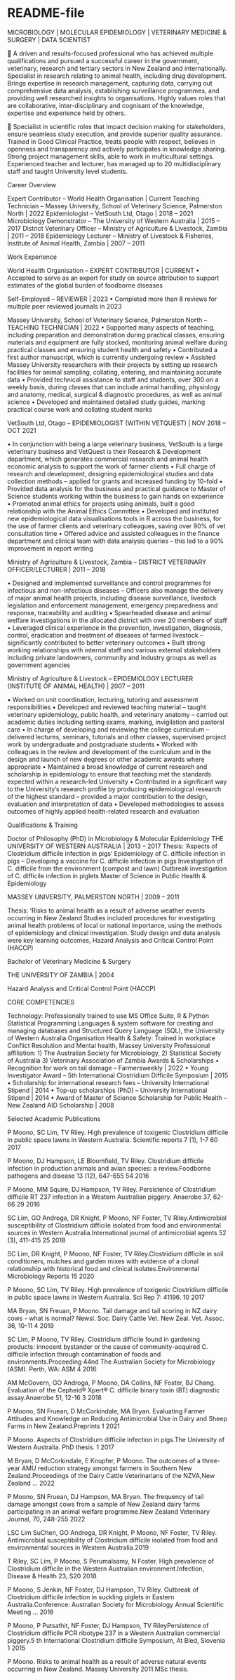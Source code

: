 # README-file

MICROBIOLOGY | MOLECULAR EPIDEMIOLOGY | VETERINARY MEDICINE & SURGERY | DATA SCIENTIST


	A driven and results-focused professional who has achieved multiple qualifications and pursued a successful career in the government, veterinary, research and tertiary sectors in New Zealand and internationally. Specialist in research relating to animal health, including drug development. Brings expertise in research management, capturing data, carrying out comprehensive data analysis, establishing surveillance programmes, and providing well researched insights to organisations. Highly values roles that are collaborative, inter-disciplinary and cognisant of the knowledge, expertise and experience held by others. 

	Specialist in scientific roles that impact decision making for stakeholders, ensure seamless study execution, and provide superior quality assurance. Trained in Good Clinical Practice, treats people with respect, believes in openness and transparency and actively participates in knowledge sharing. Strong project management skills, able to work in multicultural settings. Experienced teacher and lecturer, has managed up to 20 multidisciplinary staff and taught University level students.

Career Overview 

Expert Contributor – World Health Organisation | Current
Teaching Technician – Massey University, School of Veterinary Science, Palmerston North | 2022
Epidemiologist – VetSouth Ltd, Otago | 2018 – 2021
Microbiology Demonstrator – The University of Western Australia | 2015 – 2017
District Veterinary Officer – Ministry of Agriculture & Livestock, Zambia | 2011 – 2018
Epidemiology Lecturer – Ministry of Livestock & Fisheries, Institute of Animal Health, Zambia | 2007 – 2011


Work Experience

World Health Organisation – EXPERT CONTRIBUTOR | CURRENT
•	Accepted to serve as an expert for study on source attribution to support estimates of the global burden of foodborne diseases

Self-Employed – REVIEWER | 2023
•	Completed more than 8 reviews for multiple peer reviewed journals in 2023

Massey University, School of Veterinary Science, Palmerston North – TEACHING TECHNICIAN | 2022 
•	Supported many aspects of teaching, including preparation and demonstration during practical classes, ensuring materials and equipment are fully stocked, monitoring animal welfare during practical classes and ensuring student health and safety
•	Contributed a first author manuscript, which is currently undergoing review
•	Assisted Massey University researchers with their projects by setting up research facilities for animal sampling, collating, entering, and maintaining accurate data
•	Provided technical assistance to staff and students, over 300 on a weekly basis, during classes that can include animal handling, physiology and anatomy, medical, surgical & diagnostic procedures, as well as animal science
•	Developed and maintained detailed study guides, marking practical course work and collating student marks

VetSouth Ltd, Otago – EPIDEMIOLOGIST (WITHIN VETQUEST) | NOV 2018 – OCT 2021 

•	In conjunction with being a large veterinary business, VetSouth is a large veterinary business and VetQuest is their Research & Development department, which generates commercial research and animal health economic analysis to support the work of farmer clients
•	Full charge of research and development, designing epidemiological studies and data collection methods – applied for grants and increased funding by 10-fold
•	Provided data analysis for the business and practical guidance to Master of Science students working within the business to gain hands on experience 
•	Promoted animal ethics for projects using animals, built a good relationship with the Animal Ethics Committee
•	Developed and instituted new epidemiological data visualisations tools in R across the business, for the use of farmer clients and veterinary colleagues, saving over 90% of vet consultation time
•	Offered advice and assisted colleagues in the finance department and clinical team with data analysis queries – this led to a 90% improvement in report writing

Ministry of Agriculture & Livestock, Zambia – DISTRICT VETERINARY OFFICER/LECTURER | 2011 – 2018  

•	Designed and implemented surveillance and control programmes for infectious and non-infectious diseases – Officers also manage the delivery of major animal health projects, including disease surveillance, livestock legislation and enforcement management, emergency preparedness and response, traceability and auditing
•	Spearheaded disease and animal welfare investigations in the allocated district with over 20 members of staff
•	Leveraged clinical experience in the prevention, investigation, diagnosis, control, eradication and treatment of diseases of farmed livestock – significantly contributed to better veterinary outcomes
•	Built strong working relationships with internal staff and various external stakeholders including private landowners, community and industry groups as well as government agencies

Ministry of Agriculture & Livestock – EPIDEMIOLOGY LECTURER (INSTITUTE OF ANIMAL HEALTH) | 2007 – 2011  

•	Worked on unit coordination, lecturing, tutoring and assessment responsibilities 
•	Developed and reviewed teaching material – taught veterinary epidemiology, public health, and veterinary anatomy – carried out academic duties including setting exams, marking, invigilation and pastoral care
•	In charge of developing and reviewing the college curriculum – delivered lectures, seminars, tutorials and other classes, supervised project work by undergraduate and postgraduate students
•	Worked with colleagues in the review and development of the curriculum and in the design and launch of new degrees or other academic awards where appropriate
•	Maintained a broad knowledge of current research and scholarship in epidemiology to ensure that teaching met the standards expected within a research-led University
•	Contributed in a significant way to the University’s research profile by producing epidemiological research of the highest standard – provided a major contribution to the design, evaluation and interpretation of data
•	Developed methodologies to assess outcomes of highly applied health-related research and evaluation

Qualifications & Training

Doctor of Philosophy (PhD) in Microbiology & Molecular Epidemiology
THE UNIVERSITY OF WESTERN AUSTRALIA | 2013 – 2017
Thesis: ‘Aspects of Clostridium difficile infection in pigs’
Epidemiology of C. difficile infection in pigs – Developing a vaccine for C. difficile infection in pigs
Investigation of C. difficile from the environment (compost and lawn)
Outbreak investigation of C. difficile infection in piglets
Master of Science in Public Health & Epidemiology

MASSEY UNIVERSITY, PALMERSTON NORTH | 2009 – 2011 

Thesis: ‘Risks to animal health as a result of adverse weather events occurring in New Zealand
Studies included procedures for investigating animal health problems of local or national importance, using the methods of epidemiology and clinical investigation. Study design and data analysis were key learning outcomes, Hazard Analysis and Critical Control Point (HACCP)

Bachelor of Veterinary Medicine & Surgery

THE UNIVERSITY OF ZAMBIA | 2004 

Hazard Analysis and Critical Control Point (HACCP)

CORE COMPETENCIES 

Technology: Professionally trained to use MS Office Suite, R & Python Statistical Programming Languages & system software for creating and managing databases and Structured Query Language (SQL), the University of Western Australia
Organisation Health & Safety: Trained in workplace Conflict Resolution and Mental health, Massey University
Professional affiliation: 1) The Australian Society for Microbiology, 2) Statistical Society of Australia 3) Veterinary Association of Zambia
Awards & Scholarships 
•	Recognition for work on tail damage – Farmersweekly | 2022
•	Young Investigator Award – 5th International Clostridium Difficile Symposium | 2015 
•	Scholarship for international research fees – University International Stipend | 2014
•	Top-up scholarships (PhD) – University International Stipend | 2014
•	Award of Master of Science Scholarship for Public Health – New Zealand AID Scholarship | 2008 


Selected Academic Publications 


P Moono, SC Lim, TV Riley. High prevalence of toxigenic Clostridium difficile in public space lawns in Western Australia. Scientific reports 7 (1), 1-7	60	2017

P Moono, DJ Hampson, LE Bloomfield, TV Riley. Clostridium difficile infection in production animals and avian species: a review.Foodborne pathogens and disease 13 (12), 647-655	54	2016

P Moono, MM Squire, DJ Hampson, TV Riley. Persistence of Clostridium difficile RT 237 infection in a Western Australian piggery. Anaerobe 37, 62-66	29	2016

SC Lim, GO Androga, DR Knight, P Moono, NF Foster, TV Riley.Antimicrobial susceptibility of Clostridium difficile isolated from food and environmental sources in Western Australia.International journal of antimicrobial agents 52 (3), 411-415	25	2018

SC Lim, DR Knight, P Moono, NF Foster, TV Riley.Clostridium difficile in soil conditioners, mulches and garden mixes with evidence of a clonal relationship with historical food and clinical isolates.Environmental Microbiology Reports	15	2020

P Moono, SC Lim, TV Riley. High prevalence of toxigenic Clostridium difficile in public space lawns in Western Australia. Sci Rep 7: 41196. 10	2017

MA Bryan, SN Freuan, P Moono. Tail damage and tail scoring in NZ dairy cows - what is normal? Newsl. Soc. Dairy Cattle Vet. New Zeal. Vet. Assoc. 36, 10-11	4	2019

SC Lim, P Moono, TV Riley. Clostridium difficile found in gardening products: innocent bystander or the cause of community-acquired C. difficile infection through contamination of foods and environments.Proceeding 44nd The Australian Society for Microbiology (ASM). Perth, WA: ASM	4	2016

AM McGovern, GO Androga, P Moono, DA Collins, NF Foster, BJ Chang. Evaluation of the Cepheid® Xpert® C. difficile binary toxin (BT) diagnostic assay.Anaerobe 51, 12-16	3	2018

P Moono, SN Fruean, D McCorkindale, MA Bryan. Evaluating Farmer Attitudes and Knowledge on Reducing Antimicrobial Use in Dairy and Sheep Farms in New Zealand.Preprints	1	2021

P Moono. Aspects of Clostridium difficile infection in pigs.The University of Western Australia. PhD thesis.	1	2017

M Bryan, D McCorkindale, E Knupfer, P Moono. The outcomes of a three-year AMU reduction strategy amongst farmers in Southern New Zealand.Proceedings of the Dairy Cattle Veterinarians of the NZVA,New Zealand …		2022

P Moono, SN Fruean, DJ Hampson, MA Bryan. The frequency of tail damage amongst cows from a sample of New Zealand dairy farms participating in an animal welfare programme.New Zealand Veterinary Journal, 70, 248-255		2022

LSC Lim SuChen, GO Androga, DR Knight, P Moono, NF Foster, TV Riley. Antimicrobial susceptibility of Clostridium difficile isolated from food and environmental sources in Western Australia.2019

T Riley, SC Lim, P Moono, S Perumalsamy, N Foster. High prevalence of Clostridium difficile in the Western Australian environment.Infection, Disease & Health 23, S20		2018

P Moono, S Jenkin, NF Foster, DJ Hampson, TV Riley. Outbreak of Clostridium difficile infection in suckling piglets in Eastern Australia.Conference: Australian Society for Microbiology Annual Scientific Meeting …		2016

P Moono, P Putsathit, NF Foster, DJ Hampson, TV RileyPersistence of Clostridium difficile PCR ribotype 237 in a Western Australian commercial piggery.5 th International Clostridium difficile Symposium, At Bled, Slovenia 1		2015

P Moono. Risks to animal health as a result of adverse natural events occurring in New Zealand. Massey University		2011 MSc thesis.


